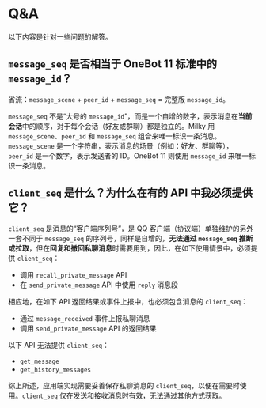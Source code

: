 # Q&A

以下内容是针对一些问题的解答。

## `message_seq` 是否相当于 OneBot 11 标准中的 `message_id`？

省流：`message_scene` + `peer_id` + `message_seq` = 完整版 `message_id`。

`message_seq` 不是“大号的 `message_id`”，而是一个自增的数字，表示消息在**当前会话**中的顺序，对于每个会话（好友或群聊）都是独立的。Milky 用 `message_scene`、`peer_id` 和 `message_seq` 组合来唯一标识一条消息。`message_scene` 是一个字符串，表示消息的场景（例如：好友、群聊等），`peer_id` 是一个数字，表示发送者的 ID。OneBot 11 则使用 `message_id` 来唯一标识一条消息。

## `client_seq` 是什么？为什么在有的 API 中我必须提供它？

`client_seq` 是消息的“客户端序列号”，是 QQ 客户端（协议端）单独维护的另外一套不同于 `message_seq` 的序列号，同样是自增的，**无法通过 `message_seq` 推断或拉取**，但在**回复和撤回私聊消息**时需要用到，因此，在如下使用情景中，必须提供 `client_seq`：

- 调用 `recall_private_message` API
- 在 `send_private_message` API 中使用 `reply` 消息段

相应地，在如下 API 返回结果或事件上报中，也必须包含消息的 `client_seq`：

- 通过 `message_received` 事件上报私聊消息
- 调用 `send_private_message` API 的返回结果

以下 API 无法提供 `client_seq`：

- `get_message`
- `get_history_messages`

综上所述，应用端实现需要妥善保存私聊消息的 `client_seq`，以便在需要时使用。`client_seq` 仅在发送和接收消息时有效，无法通过其他方式获取。
